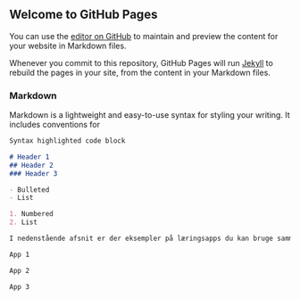 ## Welcome to GitHub Pages

You can use the [editor on GitHub](https://github.com/jonasmuhsnielsen/Ulighediuddannelse/edit/gh-pages/index.md) to maintain and preview the content for your website in Markdown files.

Whenever you commit to this repository, GitHub Pages will run [Jekyll](https://jekyllrb.com/) to rebuild the pages in your site, from the content in your Markdown files.

### Markdown

Markdown is a lightweight and easy-to-use syntax for styling your writing. It includes conventions for

```markdown
Syntax highlighted code block

# Header 1
## Header 2
### Header 3

- Bulleted
- List

1. Numbered
2. List

I nedenstående afsnit er der eksempler på læringsapps du kan bruge sammen med dit barn. 

App 1

App 2

App 3
